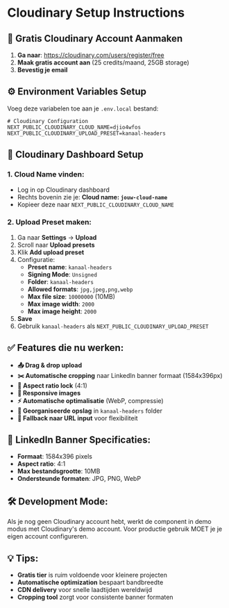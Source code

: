 # Cloudinary Setup Instructions

## 🚀 Gratis Cloudinary Account Aanmaken

1. **Ga naar**: https://cloudinary.com/users/register/free
2. **Maak gratis account aan** (25 credits/maand, 25GB storage)
3. **Bevestig je email**

## ⚙️ Environment Variables Setup

Voeg deze variabelen toe aan je `.env.local` bestand:

```env
# Cloudinary Configuration
NEXT_PUBLIC_CLOUDINARY_CLOUD_NAME=djio4wfos
NEXT_PUBLIC_CLOUDINARY_UPLOAD_PRESET=kanaal-headers
```

## 🔧 Cloudinary Dashboard Setup

### 1. Cloud Name vinden:
- Log in op Cloudinary dashboard
- Rechts bovenin zie je: **Cloud name: `jouw-cloud-name`**
- Kopieer deze naar `NEXT_PUBLIC_CLOUDINARY_CLOUD_NAME`

### 2. Upload Preset maken:
1. Ga naar **Settings** → **Upload**
2. Scroll naar **Upload presets**
3. Klik **Add upload preset**
4. Configuratie:
   - **Preset name**: `kanaal-headers`
   - **Signing Mode**: `Unsigned`
   - **Folder**: `kanaal-headers`
   - **Allowed formats**: `jpg,jpeg,png,webp`
   - **Max file size**: `10000000` (10MB)
   - **Max image width**: `2000`
   - **Max image height**: `2000`
5. **Save**
6. Gebruik `kanaal-headers` als `NEXT_PUBLIC_CLOUDINARY_UPLOAD_PRESET`

## ✅ Features die nu werken:

- **📤 Drag & drop upload**
- **✂️ Automatische cropping** naar LinkedIn banner formaat (1584x396px)  
- **🎯 Aspect ratio lock** (4:1)
- **📱 Responsive images**
- **⚡ Automatische optimalisatie** (WebP, compressie)
- **📁 Georganiseerde opslag** in `kanaal-headers` folder
- **🔄 Fallback naar URL input** voor flexibiliteit

## 🎨 LinkedIn Banner Specificaties:

- **Formaat**: 1584x396 pixels
- **Aspect ratio**: 4:1
- **Max bestandsgrootte**: 10MB
- **Ondersteunde formaten**: JPG, PNG, WebP

## 🛠️ Development Mode:

Als je nog geen Cloudinary account hebt, werkt de component in demo modus met Cloudinary's demo account. Voor productie gebruik MOET je je eigen account configureren.

## 💡 Tips:

- **Gratis tier** is ruim voldoende voor kleinere projecten
- **Automatische optimization** bespaart bandbreedte
- **CDN delivery** voor snelle laadtijden wereldwijd
- **Cropping tool** zorgt voor consistente banner formaten 